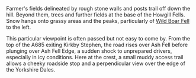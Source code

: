 Farmer's fields delineated by rough stone walls and posts trail off down the hill. Beyond them, trees and further fields at the base of the Howgill Fells. Snow hangs onto grassy areas and the peaks, particularly of [Wild Boar Fell](https://en.wikipedia.org/wiki/Wild_Boar_Fell) to the left.

This particular viewpoint is often passed but not easy to come by. From the top of the A685 exiting Kirkby Stephen, the road rises over Ash Fell before plunging over Ash Fell Edge, a sudden shock to unprepared drivers, especially in icy conditions. Here at the crest, a small muddy access trail allows a cheeky roadside stop and a perpendicular view over the edge of the Yorkshire Dales.
